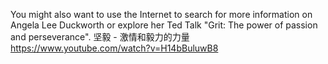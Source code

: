 You might also want to use the Internet to search for more information on Angela Lee Duckworth or explore her Ted Talk "Grit: The power of passion and perseverance".
坚毅 - 激情和毅力的力量
https://www.youtube.com/watch?v=H14bBuluwB8
